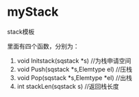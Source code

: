 # myStack
stack模板

里面有四个函数，分别为：
1. void Initstack(sqstack *s)   //为栈申请空间
2. void Push(sqstack *s,Elemtype el)       //压栈
3. void Pop(sqstack *s,Elemtype *el)       //出栈
4. int stackLen(sqstack s)      //返回栈长度
